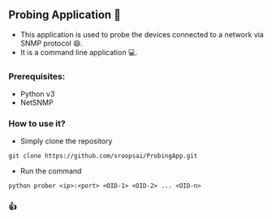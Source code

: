 ## Probing Application :rocket:

- This application is used to probe the devices connected to a network via SNMP protocol :smile:.
- It is a command line application :computer:.

### Prerequisites:
- Python v3 
- NetSNMP

### How to use it?
- Simply clone the repository
```shell
git clone https://github.com/sroopsai/ProbingApp.git
```
- Run the command 
```shell
python prober <ip>:<port> <OID-1> <OID-2> ... <OID-n>
```
### :thumbsup:
